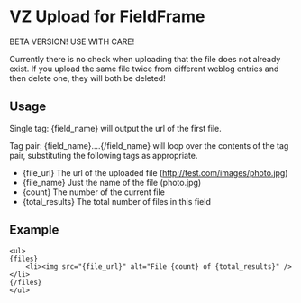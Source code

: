 VZ Upload for FieldFrame
========================

BETA VERSION! USE WITH CARE!

Currently there is no check when uploading that the file does not already exist. If you upload the same file twice from different weblog entries and then delete one, they will both be deleted!


Usage
-----

Single tag:
{field_name} will output the url of the first file.

Tag pair:
{field_name}....{/field_name} will loop over the contents of the tag pair, substituting the following tags as appropriate.

- {file_url} The url of the uploaded file (http://test.com/images/photo.jpg)
- {file_name} Just the name of the file (photo.jpg)
- {count} The number of the current file
- {total_results} The total number of files in this field


Example
-------


	<ul>
	{files}
		<li><img src="{file_url}" alt="File {count} of {total_results}" /></li>
	{/files}
	</ul>
